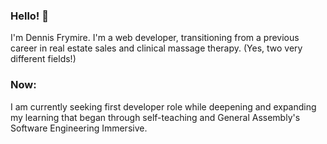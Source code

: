 ### Hello! 👋

I'm Dennis Frymire. I'm a web developer, transitioning from a previous career in real estate sales and clinical massage therapy. (Yes, two very different fields!)

### Now:

I am currently seeking first developer role while deepening and expanding my learning that began through self-teaching and General Assembly's Software Engineering Immersive. 



<!--
**dennisfrymire/dennisfrymire** is a ✨ _special_ ✨ repository because its `README.md` (this file) appears on your GitHub profile.

Here are some ideas to get you started:

- 🔭 I’m currently working on ...
- 🌱 I’m currently learning ...
- 👯 I’m looking to collaborate on ...
- 🤔 I’m looking for help with ...
- 💬 Ask me about ...
- 📫 How to reach me: ...
- 😄 Pronouns: ...
- ⚡ Fun fact: ...
-->
